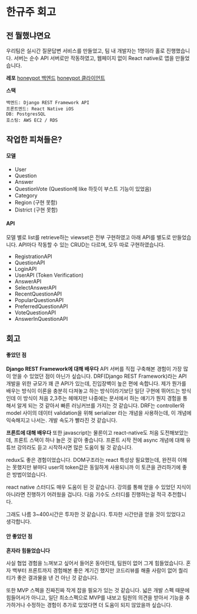 # 한규주 회고

## 전 뭘했냐면요
우리팀은 실시간 질문답변 서비스를 만들었고, 팀 내 개발자는 1명이라 홀로 진행했습니다.
서버는 순수 API 서버로만 작동하였고, 웹페이지 없이 React native로 앱을 만들었습니다.

**레포**
[honeypot 백엔드](https://github.com/hanqyu/honeypot)
[honeypot 클라이언트](https://github.com/hanqyu/honeypot-cli)

**스택**
```
백엔드: Django REST Framework API
프론트엔드: React Native iOS
DB: PostgresSQL
호스팅: AWS EC2 / RDS
```

## 작업한 피쳐들은?

#### 모델
* User
* Question
* Answer
* QuestionVote (Question에 like 하듯이 부스트 기능이 있었음)
* Category
* Region (구현 못함)
* District (구현 못함)


#### API
모델 별로 list를 retrieve하는 viewset은 전부 구현하였고 아래 API를 별도로 만들었습니다.
API마다 작동할 수 있는 CRUD는 다르며, 모두 따로 구현하였습니다.

* RegistrationAPI
* QuestionAPI
* LoginAPI
* UserAPI (Token Verification)
* AnswerAPI
* SelectAnswerAPI
* RecentQuestionAPI
* PopularQuestionAPI
* PreferredQuestionAPI
* VoteQuestionAPI
* AnswerInQuestionAPI


## 회고
#### 좋았던 점
**Django REST Framework에 대해 배우다**
API 서버를 직접 구축해본 경험이 가장 많이 얻을 수 있었던 점이 아닌가 싶습니다. DRF(Django REST Framework)라는 API 개발을 위한 규모가 꽤 큰 API가 있는데, 진입장벽이 높은 편에 속합니다. 제가 뭔가를 배우는 방식이 이론을 충분히 다져놓고 하는 방식이라기보단 일단 구현에 뛰어드는 방식인데 이 방식이 처음 2,3주는 헤매지만 나중에는 문서에서 하는 얘기가 뭔지 경험을 통해서 알게 되는 것 같아서 빠른 러닝커브를 가지는 것 같습니다. DRF는 controller와 model 사이의 데이터 validation을 위해 serializer 라는 개념을 사용하는데, 이 개념에 익숙해지고 나서는. 개발 속도가 빨라진 것 같습니다.

**프론트에 대해 배우다**
또한 javascript는 물론이고 react-native도 처음 도전해보았는데, 프론트 스택이 하나 늘은 것 같아 좋습니다. 프론트 시작 전에 async 개념에 대해 유튜브 강의라도 듣고 시작하시면 많은 도움이 될 것 같습니다.

redux도 좋은 경험이었습니다. DOM구조라는 react 특성상 필요했는데, 완전히 이해는 못했지만 뷰마다 user의 token값은 동일하게 사용되니까 이 토큰을 관리하기에 좋은 방법이었습니다.

react native 스터디도 매우 도움이 된 것 같습니다. 강의를 통해 얻을 수 있었던 지식이 아니라면 진행하기 어려웠을 겁니다. 다음 기수도 스터디를 진행하는걸 적극 추천합니다.


그래도 나름 3\~400시간은 투자한 것 같습니다. 투자한 시간만큼 얻을 것이 있었다고 생각합니다.

#### 안 좋았던 점
**혼자라 힘들었습니다**

사실 협업 경험을 느껴보고 싶어서 들어온 동아린데, 팀원이 없어 그게 힘들었습니다. 혼자 백부터 프론트까지 경험해본 좋은 계기긴 했지만 코드리뷰를 해줄 사람이 없어 퀄리티가 좋은 결과물을 낸 건 아닌 것 같습니다.

또한 MVP 스펙을 진짜진짜 작게 잡을 필요가 있는 것 같습니다. 넓은 개발 스펙 때문에 힘들어서가 아니고, 일단 최소스펙으로 MVP를 내보고 팀원의 의견을 받아서 기능을 추가하거나 수정하는 경험이 추가로 있었다면 더 도움이 되지 않았을까 싶습니다.


